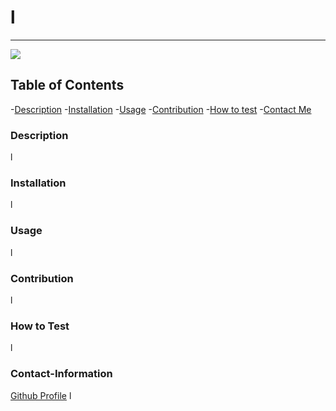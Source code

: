 # l

----

<a href="https://img.shields.io/badge/License-undefined-brightgreen"><img src="https://img.shields.io/badge/License-undefined-brightgreen"></a>


## Table of Contents 
  -[Description](#Descriptiod)
  -[Installation](#installation)
  -[Usage](#usage)
  -[Contribution](#contribute)
  -[How to test](#test)
  -[Contact Me](#Contact-Information)
  
  ### Description
  l
  
  ### Installation
  l
  
  ### Usage
  l
  
  ### Contribution
  l
  
  ### How to Test
  l
  
  ### Contact-Information
  [Github Profile](https://github.com/l)
  l
  